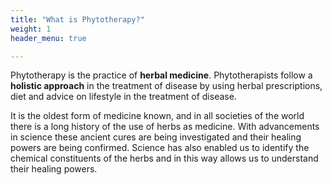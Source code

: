 ```yaml
---
title: "What is Phytotherapy?"
weight: 1
header_menu: true

---
```


Phytotherapy is the practice of **herbal medicine**. Phytotherapists follow a **holistic approach** in the treatment of disease by using herbal prescriptions, diet and advice on lifestyle in the treatment of disease.

It is the oldest form of medicine known, and in all societies of the world there is a long history of the use of herbs as medicine. With advancements in science these ancient cures are being investigated and their healing powers are being confirmed. Science has also enabled us to identify the chemical constituents of the herbs and in this way allows us to understand their healing powers.

